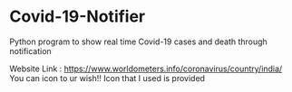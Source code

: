 # Covid-19-Notifier
Python program to show real time  Covid-19 cases and death through notification

Website Link : https://www.worldometers.info/coronavirus/country/india/
You can icon to ur wish!!
Icon that I used is provided 
